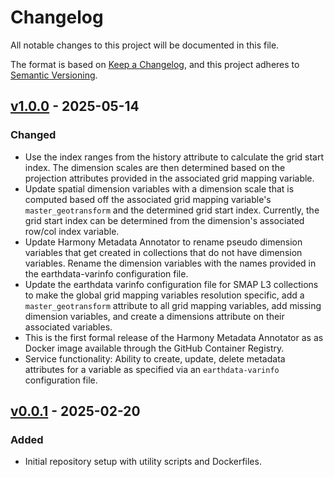 # Changelog

All notable changes to this project will be documented in this file.

The format is based on [Keep a Changelog](https://keepachangelog.com/en/1.1.0/),
and this project adheres to [Semantic Versioning](https://semver.org/spec/v2.0.0.html).


## [v1.0.0] - 2025-05-14

### Changed

- Use the index ranges from the history attribute to calculate the grid start index. The dimension
  scales are then determined based on the projection attributes provided in the associated grid
  mapping variable.
- Update spatial dimension variables with a dimension scale that is computed based off the
  associated grid mapping variable's `master_geotransform` and the determined grid start index.
  Currently, the grid start index can be determined from the dimension's associated row/col index
  variable.
- Update Harmony Metadata Annotator to rename pseudo dimension variables
  that get created in collections that do not have dimension variables.
  Rename the dimension variables with the names provided in the earthdata-varinfo configuration file.
- Update the earthdata varinfo configuration file for SMAP L3 collections to make
  the global grid mapping variables resolution specific, add a `master_geotransform`
  attribute to all grid mapping variables, add missing dimension variables, and create a dimensions
  attribute on their associated variables.
- This is the first formal release of the Harmony Metadata Annotator as
  as Docker image available through the GitHub Container Registry.
- Service functionality: Ability to create, update, delete metadata attributes
  for a variable as specified via an `earthdata-varinfo` configuration file.

## [v0.0.1] - 2025-02-20

### Added

- Initial repository setup with utility scripts and Dockerfiles.

[v1.0.0]: https://github.com/nasa/harmony-metadata-annotator/releases/tag/1.0.0
[v0.0.1]: https://github.com/nasa/harmony-metadata-annotator/releases/tag/0.0.1
